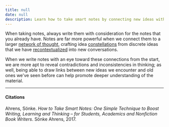 ```yaml
---
title: null
date: null
description: Learn how to take smart notes by connecting new ideas with existing ones to deepen understanding and reveal insights, boosting your learning, writing, and thinking skills effectively.
---
```


When taking notes, always write them with consideration for the notes that you already have. Notes are far more powerful when we connect them to a larger [ network of thought](), crafting idea [ constellations]() from discrete ideas that we have [ recontextualized]() into new conversations.

When we write notes with an eye toward these connections from the start, we are more apt to reveal contradictions and inconsistencies in thinking; as well, being able to draw links between new ideas we encounter and old ones we've seen before can help promote deeper understanding of the material.

---

#### Citations

Ahrens, Sönke. _How to Take Smart Notes: One Simple Technique to Boost Writing, Learning and Thinking – for Students, Academics and Nonfiction Book Writers_. Sönke Ahrens, 2017.
